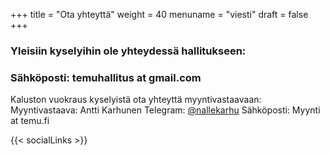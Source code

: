+++
title = "Ota yhteyttä"
weight = 40
menuname = "viesti"
draft = false
+++

### Yleisiin kyselyihin ole yhteydessä hallitukseen:

### Sähköposti: temuhallitus at gmail.com

Kaluston vuokraus kyselyistä ota yhteyttä myyntivastaavaan:
Myyntivastaava: Antti Karhunen
Telegram: [@nallekarhu](https://t.me/nallekarhu)
Sähköposti: Myynti at temu.fi

{{< socialLinks >}}
